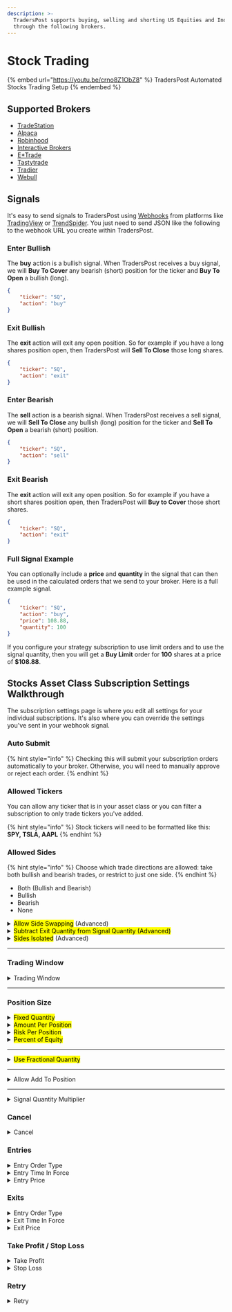 ```yaml
---
description: >-
  TradersPost supports buying, selling and shorting US Equities and Index ETFs
  through the following brokers.
---
```


# Stock Trading

{% embed url="https://youtu.be/crno8Z1ObZ8" %}
TradersPost Automated Stocks Trading Setup
{% endembed %}

## Supported Brokers

* [TradeStation](../all-supported-connections/tradestation.md)
* [Alpaca](../all-supported-connections/alpaca.md)
* [Robinhood](../all-supported-connections/robinhood.md)
* [Interactive Brokers](../all-supported-connections/interactive-brokers.md)
* [E\*Trade](../all-supported-connections/e-trade.md)
* [Tastytrade](../all-supported-connections/tastytrade.md)
* [Tradier](../all-supported-connections/tradier.md)
* [Webull](../all-supported-connections/webull.md)

## Signals

It's easy to send signals to TradersPost using [Webhooks](../core-concepts/webhooks.md) from platforms like [TradingView](../learn/signal-sources/tradingview.md) or [TrendSpider](../learn/signal-sources/trend-spider.md). You just need to send JSON like the following to the webhook URL you create within TradersPost.

### Enter Bullish

The **buy** action is a bullish signal. When TradersPost receives a buy signal, we will **Buy To Cover** any bearish (short) position for the ticker and **Buy To Open** a bullish (long).

```json
{
    "ticker": "SQ",
    "action": "buy"
}
```

### Exit Bullish

The **exit** action will exit any open position. So for example if you have a long shares position open, then TradersPost will **Sell To Close** those long shares.

```json
{
    "ticker": "SQ",
    "action": "exit"
}
```

### Enter Bearish

The **sell** action is a bearish signal. When TradersPost receives a sell signal, we will **Sell To Close** any bullish (long) position for the ticker and **Sell To Open** a bearish (short) position.

```json
{
    "ticker": "SQ",
    "action": "sell"
}
```

### Exit Bearish

The **exit** action will exit any open position. So for example if you have a short shares position open, then TradersPost will **Buy to Cover** those short shares.

```json
{
    "ticker": "SQ",
    "action": "exit"
}
```

### Full Signal Example

You can optionally include a **price** and **quantity** in the signal that can then be used in the calculated orders that we send to your broker. Here is a full example signal.

```json
{
    "ticker": "SQ",
    "action": "buy",
    "price": 108.88,
    "quantity": 100
}
```

If you configure your strategy subscription to use limit orders and to use the signal quantity, then you will get a **Buy Limit** order for **100** shares at a price of **$108.88**.

## Stocks Asset Class Subscription Settings Walkthrough

The subscription settings page is where you edit all settings for your individual subscriptions. It's also where you can override the settings you've sent in your webhook signal.&#x20;

### Auto Submit

{% hint style="info" %}
Checking this will submit your subscription orders automatically to your broker. Otherwise, you will need to manually approve or reject each order.
{% endhint %}

### Allowed Tickers

You can allow any ticker that is in your asset class or you can filter a subscription to only trade tickers you've added.

{% hint style="info" %}
Stock tickers will need to be formatted like this: **SPY, TSLA, AAPL**
{% endhint %}

### Allowed Sides

{% hint style="info" %}
Choose which trade directions are allowed: take both bullish and bearish trades, or restrict to just one side.
{% endhint %}

* Both (Bullish and Bearish)
* Bullish
* Bearish
* None

<details>

<summary><mark style="background-color:$info;">Allow Side Swapping</mark> (Advanced)</summary>

{% hint style="warning" %}
Normally, if a signal comes in for the opposite side, TradersPost will treat it like an exit signal by closing your position and stopping there. When this is turned on, we'll exit what you have and immediately open a new position on the opposite side.
{% endhint %}

Example: You are long `50` shares and send the below JSON:

```
{
    "ticker": "SPY",
    "action": "sell",
    "quantity": "50",
    "price": "660",
    "time": "2025-09-09T14:07:08Z",
    "interval": "5"
}
```

**Scenario 1**:

* [x] Allow side swapping

Your `50` share long will immediately be closed, all open orders cancelled, and you'll be entered into a `50` share short.

**Scenario 2**:

* [ ] Allow side swapping

Your `50` share long will immediately be closed and all open orders cancelled. You will be out of all positions and net flat.

</details>

<details>

<summary><mark style="background-color:$info;">Subtract Exit Quantity from Signal Quantity (Advanced)</mark></summary>

{% hint style="info" %}
When side swapping is enabled, enable this option to take the exit quantity and subtract it from the signal quantity before side swapping. (Sides must be set to Both and Side swapping and Use signal quantity are set to enabled)
{% endhint %}

Example: You are long `50` shares and send the below JSON:

```
{
    "ticker": "SPY",
    "action": "sell",
    "quantity": "100",
    "price": "660",
    "time": "2025-09-09T14:07:08Z",
    "interval": "5"
}
```

**Scenario 1**:

* [x] Subtract exit quantity from signal quantity

All open orders will be closed and `100` shares will be subtracted from your open long, leaving you net short `50` shares.

**Scenario 2**:

* [ ] Subtract exit quantity from signal quantity

Your `50` share long will immediately be closed, all open orders cancelled, and you'll be entered into a `100` share short.

</details>

<details>

<summary><mark style="background-color:$info;">Sides Isolated</mark> (Advanced)</summary>

{% hint style="info" %}
If there is an open position on the opposite side, do not allow the trade signal to exit the position. (Sides must be set to Bullish or Bearish)
{% endhint %}

Example: You are short `50` shares, have this setting set to "Bullish" and send the below JSON:

```
{
    "ticker": "SPY",
    "action": "buy",
    "quantity": "50",
    "price": "660",
    "time": "2025-09-09T14:07:08Z",
    "interval": "5"
}
```

**Scenario 1**:

* [x] Sides Isolated

Your trade will fail and your short will not be exited.

**Scenario 2**:

* [ ] Sides Isolated

Your `50` share short will immediately be closed, all open orders cancelled, and you'll be entered into a `50` share long.

</details>

***

### Trading Window

<details>

<summary>Trading Window</summary>

{% hint style="info" %}
Define your trading windows. Trade signals received outside these windows will be ignored. "From" is inclusive; "To" is exclusive.
{% endhint %}

When trading windows are defined, any trading signals submitted **outside** those windows are ignored by default.

Enabling the "Allow exits and cancels outside of trading windows" option allows **exit** or **cancel** signals to be processed even if they occur outside the defined trading windows. This is helpful if you want to ensure entries happen within your window but still allow exits or cancellations at any time.

Example: You are in a 50 share long that was entered during a trading window that ends at 4pm. It's now 4:01pm and the following signal is received:

```
{
    "ticker": "SPY",
    "action": "sell",
    "quantity": "50",
    "price": "660",
    "time": "2025-09-09T16:01:08Z",
    "interval": "5"
}
```

**Scenario 1**:

* [x] Allow exits and cancels outside of trading windows

Your `50` share long will immediately be closed, all open orders cancelled, and you'll be net flat.

**Scenario 2**:

* [ ] Allow exits and cancels outside of trading windows

Your `50` share long will remain open and your sell trade will reject.

</details>

***

### Position Size

<details>

<summary><mark style="background-color:$info;">Fixed Quantity</mark></summary>

{% hint style="info" %}
Hardcode a fixed quantity for each position instead of calculating a quantity dynamically.
{% endhint %}

This option allows you to specify a fixed quantity for your entries. For example, if you set the fixed quantity to `50`, the strategy will always enter a quantity of `50` shares when the trade is entered.

</details>

<details>

<summary><mark style="background-color:$info;">Amount Per Position</mark></summary>

{% hint style="info" %}
Calculate a quantity of shares using a total dollar amount&#x20;
{% endhint %}

The amount per position dynamic quantity calculation method is used to calculate a quantity based on a desired total notional dollar amount. If you want to buy `$1000` worth of `AAPL` and the price of `AAPL` is currently `$100`, then the quantity would be calculated at `10` shares. This option can be combined with "Use fractional quantity" (below)

</details>

<details>

<summary><mark style="background-color:$info;">Risk Per Position</mark></summary>

{% hint style="info" %}
Calculate the quantity of shares to buy or sell&#x20;
{% endhint %}

Example:

You have a value of 100 in the "Risk Per Position" setting and send the below JSON when Apple is trading at $100:

```
{
    "ticker": "AAPL",
    "action": "buy",
    "price": "660",
    "stopLoss": {
        "stopPrice": 90
    }
    "time": "2025-09-09T14:07:08Z",
    "interval": "5"
}
```

The number of shares TradersPost will send to your broker will be 10 ($100 of risk / $10 in stop loss)

</details>

<details>

<summary><mark style="background-color:$info;">Percent of Equity</mark></summary>

{% hint style="info" %}
Enter a percent of equity to use per position. This will be used to determine the amount per position and the resulting calculated quantity per position.
{% endhint %}

This option dynamically calculates a quantity based on a desired percentage of your equity. For example, if you set the percent of equity to 10%, the strategy will calculate the quantity based on your equity so that the total value of the position is 10% of your equity.

For example, you can buy `10%` of your equity worth of AAPL shares. If you have a `$10000` account and the current price of `AAPL` is `$100`, the quantity will be calculated as `10`.

</details>

***

<details>

<summary><mark style="background-color:$info;">Use Fractional Quantity</mark></summary>

{% hint style="info" %}
Use a fractional quantity if the broker supports it. If the broker does not support fractional trading, the calculated quantity will be rounded down to a whole number.
{% endhint %}

By default, TradersPost will round down quantities to whole numbers when they are fractional. If you would like to use fractional quantities, you can enable this feature by checking the `Use fractional quantity` checkbox. When enabled, TradersPost will use the exact quantity up to the allowed number of decimals that the broker or ticker allows.

</details>

***

<details>

<summary>Allow Add To Position</summary>

{% hint style="info" %}
Allow adding to an existing open position. If this is not checked, trades will be rejected if there is already an open position.
{% endhint %}

Example: You are long 50 shares and send the below JSON:

<pre><code><strong>{
</strong>    "ticker": "SPY",
    "action": "buy",
    "quantity": "50",
    "price": "660",
    "time": "2025-09-09T14:07:08Z",
    "interval": "5"
}
</code></pre>

**Scenario 1**:

* [x] Allow Add To Position

Your `50` share long will have `50` more shares added to it, making it a net `100` share long position.

**Scenario 2**:

* [ ] Allow Add To Position

Your `50` share long will remain open, your add will reject, and you'll still be net `50` shares long.

</details>

***

<details>

<summary>Signal Quantity Multiplier</summary>

{% hint style="info" %}
Multiply the signal quantity by a fixed number to scale position size up or down. For example, a signal with quantity 2 and a multiplier of 2.5 results in a final quantity of 5. Only applies when use signal quantity is enabled.
{% endhint %}

The **Signal Quantity Multiplier** allows you to scale the quantity provided in a trade signal up or down by a fixed decimal value.

This multiplier is applied _only if_ the “Use signal quantity” option is enabled. When enabled, TradersPost will take the `quantity` value from the incoming webhook signal and multiply it by the number you provide here.

Example: You send in the following JSON:

```
{
    "ticker": "SPY",
    "action": "buy",
    "quantity": "50",
    "price": "660",
    "time": "2025-09-09T14:07:08Z",
    "interval": "5"
}
```

**Signal quantity multiplier:** `2.5`

**Result:** TradersPost will submit a market order for **125 shares** (50 × 2.5).

\
**Use Cases**

* You want to follow a signal provider’s trades, but your account is larger or smaller than theirs.
* You want to scale _all_ trade sizes from a strategy, regardless of what quantity it sends.
* You want to reduce exposure (e.g. use `0.5` to take half-size positions).

**Notes**

* Supports decimal values like `0.1`, `1.5`, `2`, `10`, etc.
* Can be used to **scale down** as well as up.
* Works with both whole and fractional quantities (if your broker supports fractional trading and "Use fractional quantity" is enabled).
* If the calculated final quantity results in a decimal and your broker does not support fractional shares/contracts, the value will be rounded **down**.

**Tip**

If you don't want to use the quantity from the signal, you can leave "Use signal quantity" **disabled** and configure your own quantity calculation method instead.

</details>

### Cancel

<details>

<summary>Cancel</summary>

{% hint style="info" %}
Check this if you do not want TradersPost to cancel open orders before submitting new orders. Beware that if you disable this and you use take profit or stop losses in your broker and you send an exit signal, the broker may reject your exit order due to the take profit or stop loss orders still being open.
{% endhint %}

Example: You are long 50 shares with a stop loss and take profit, and send the below JSON:

<pre><code><strong>{
</strong>    "ticker": "SPY",
    "action": "sell",
    "sentiment": "flat",
    "quantity": "50",
    "price": "660",
    "time": "2025-09-09T14:07:08Z",
    "interval": "5"
}
</code></pre>

**Scenario 1:**

* [x] Disable canceling open orders

Your `50` share long will be exited, but the stop loss and take profit will not be cancelled.

**Scenario 2**:

* [ ] Disable canceling open orders

Your `50` share long will immediately be closed, all open orders cancelled, and you'll be net flat.

</details>

### Entries

<details>

<summary>Entry Order Type</summary>

Choose the order type to use for entry orders. Your choices are below:

* Limit
* Market
* Stop Market
* Stop Limit
* Trailing Stop

{% hint style="info" %}
For Trailing Stop orders, you'll also need to add one of the following
{% endhint %}

* Entry Trail Amount (in points on the underlying futures ticker)
* Entry Trail Percent (based off the % of the underlying futures ticker)



* [ ] Allow entry extended hours

{% hint style="info" %}
Entry orders will be sent to your broker as extended hours limit orders when the market is closed. If you also select the "Market" order type, then extended hours limit orders will be used when the market is closed and market orders will be used when the market is open.
{% endhint %}

By default, entry orders are submitted to your broker with extended hours disabled. By checking the `Allow entry extended hours` checkbox in your strategy settings, you can enable extended hours trading for your entry orders.

When this setting is combined with an `Entry order type` of `Market`, the entry order will be submitted as a market order when the market is open and an extended hours limit order when the market is closed.

</details>

<details>

<summary>Entry Time In Force</summary>

{% hint style="info" %}
By default, TradersPost will send the appropriate time in force of either `gtc` or `day` depending on the scenario and broker
{% endhint %}

Choose the entry time in force to use for entry orders. Your choices are below:

* Good For Day: The order is valid for the trading day and will be canceled if not executed by the end of the trading day
* Good Until Cancelled: The order is good until canceled and will remain active until it is executed or canceled.Fill Or Kill
* Immediate Or Cancel: The order is immediate or canceled, meaning it must be executed immediately or canceled.
* Fill Or Kill: The order is fill or kill, meaning it must be executed immediately in its entirety or canceled.

</details>

<details>

<summary>Entry Price</summary>

{% hint style="info" %}
Choose what quote price to use as the current market price for entries if the signal does not have a price.
{% endhint %}

**When your signal does not have a price**, TradersPost will fetch a quote from the broker and use the configured market price type from the strategy settings instead of using the price from the signal. By default, the `Bid-ask midpoint` will be used. For example, if you have `limit` orders configured and you send a signal without a `limitPrice`, then TradersPost will use the the price from the quote.

If you specify a `limitPrice`, then that value will be used.

```
{
    "ticker": "AAPL",
    "action": "buy",
    "orderType": "limit",
    "limitPrice": 100
}
```

</details>

### Exits

<details>

<summary>Entry Order Type</summary>

Choose the order type to use for exit orders. Your choices are below:

* Limit
* Market
* Stop Market
* Stop Limit
* Trailing Stop

{% hint style="info" %}
For Trailing Stop orders, you'll also need to add one of the following
{% endhint %}

* Exit Trail Amount (in points on the underlying futures ticker)
* Exit Trail Percent (based off the % of the underlying futures ticker)



* [ ] Allow exit extended hours

By default, exit orders are submitted to your broker with extended hours disabled. By checking the `Allow exit extended hours` checkbox in your strategy settings, you can enable extended hours trading for your exit orders.

When this setting is combined with an `Exit order type` of `Market`, the exit order will be submitted as a market order when the market is open and an extended hours limit order when the market is closed.

</details>

<details>

<summary>Exit Time In Force</summary>

{% hint style="info" %}
By default, TradersPost will send the appropriate time in force of either `gtc` or `day` depending on the scenario and broker
{% endhint %}

Choose the exit time in force to use for entry orders. Your choices are below:

* Good For Day: The order is valid for the trading day and will be canceled if not executed by the end of the trading day
* Good Until Cancelled: The order is good until canceled and will remain active until it is executed or canceled.
* Immediate Or Cancel: The order is immediate or canceled, meaning it must be executed immediately or canceled.
* Fill Or Kill: The order is fill or kill, meaning it must be executed immediately in its entirety or canceled.

</details>

<details>

<summary>Exit Price</summary>

{% hint style="info" %}
Choose what quote price to use as the current market price for entries if the signal does not have a price.
{% endhint %}

**When your signal does not have a price**, TradersPost will fetch a quote from the broker and use the configured market price type from the strategy settings instead of using the price from the signal. By default, the `Bid-ask midpoint` will be used. For example, if you have `limit` orders configured and you send a signal without a `limitPrice`, then TradersPost will use the the price from the quote.

If you specify a `limitPrice`, then that value will be used.

```
{
    "ticker": "AAPL",
    "action": "sell",
    "orderType": "limit",
    "limitPrice": 100
}
```

</details>

### Take Profit / Stop Loss

<details>

<summary>Take Profit</summary>

For take profits orders, you can have one of two choices:

* Take Profit Percent (based off the % of the underlying stock ticker)
* Take Profit Amount (based off of points on the underlying stock ticker)

**Scenario 1**:

You send this signal with a take profit % as `5%` in your subscription settings.

<pre><code><strong>{
</strong>    "ticker": "SPY",
    "action": "Buy",
    "quantity": "10",
    "price": "660",
    "time": "2025-09-09T14:07:08Z",
    "interval": "5"
}
</code></pre>

You will be entered into a `10` share long with a `10` share limit sell at `693` on MNQ.&#x20;

{% hint style="danger" %}
**The take profit % is not based on profit and loss on your portfolio, it's based on the underlying ticker.** Make sure you understand that we are placing your take profit relative to the price where your stock ticker is trading.
{% endhint %}

**Scenario 2**:

You send this signal with a take profit amount as `10` in your subscription settings.

<pre><code><strong>{
</strong>    "ticker": "SPY",
    "action": "Buy",
    "quantity": "50",
    "price": "660",
    "time": "2025-09-09T14:07:08Z",
    "interval": "5"
}
</code></pre>

You will be entered into a `50` share long with a `50` share limit sell at `670` on SPY.&#x20;

{% hint style="danger" %}
**The take profit amount is not based on profit and loss on your portfolio, it's based on the underlying ticker.** It's up to you to figure out based on the number of shares you're trading and the profit you want to achieve what value to write in the `amount` field.
{% endhint %}

</details>

<details>

<summary>Stop Loss</summary>

For the stop loss order type, there are three choices:

* Stop Market
* Stop Limit
* Trailing Stop

As far as where the order will be placed relative to your entry, you have two choices:

* Take Profit Percent (based off the % of the underlying stock ticker)
* Take Profit Amount (based off of points on the underlying stock ticker)

**Scenario 1**:

You send this signal with a stop loss % as `5%` in your subscription settings.

<pre><code><strong>{
</strong>    "ticker": "SPY",
    "action": "Buy",
    "quantity": "50",
    "price": "660",
    "time": "2025-09-09T14:07:08Z",
    "interval": "5"
}
</code></pre>

You will be entered into a `50` share long with a `50` contract sell (stop market, stop limit, or trailing stop) at `627` on SPY.&#x20;

{% hint style="danger" %}
**The stop loss % is not based on loss on your portfolio, it's based on the underlying stock ticker.** Make sure you understand that we are placing your stop loss / trailing stop relative to the price where your stock ticker is trading.
{% endhint %}

**Scenario 2**:

You send this signal with a stop loss amount as `10` in your subscription settings.

<pre><code><strong>{
</strong>    "ticker": "SPY",
    "action": "Buy",
    "quantity": "50",
    "price": "660",
    "time": "2025-09-09T14:07:08Z",
    "interval": "5"
}
</code></pre>

You will be entered into a `50` share long with a `50` contract sell (stop market, stop limit, or trailing stop) at `670` on MNQ.&#x20;

{% hint style="danger" %}
**The stop loss profit amount is not based on profit and loss on your portfolio, it's based on points on the underlying ticker.** If you type in `10` it doesn't mean $10 loss on your P/L. It's up to you to figure out based on the number of contracts you're trading and the profit you want to achieve what value to write in the `amount` field.
{% endhint %}

</details>

### Retry

<details>

<summary>Retry</summary>

When TradersPost executes a trade, the first thing it does is communicate with the broker to fetch the state of the broker account and "plan the trade". This includes fetching current open positions, open orders, account balances, and any other information required to execute the trade. TradersPost then uses this information to determine the plan for executing the trade, which includes deciding whether to cancel any open orders for the ticker, exit the open position if it exists, or enter a new position. If there were any problems communicating with the broker or processing the trade plan, you will see this message.

Here is a list of the available retry settings:

* `Max retries` - The maximum number of times the system will retry the trade. If the trade fails after the maximum number of retries, the trade will be marked as failed.
* `Delay in milliseconds` - The delay between each retry attempt. The system will wait for this amount of time before retrying the trade.
* `Delay multiplier` - The multiplier to apply to the delay between each retry attempt. The system will multiply the delay by this value after each retry attempt. For example, if the delay is set to `1000` milliseconds and the delay multiplier is set to `2`, the system will wait `1000` milliseconds before the first retry, `2000` milliseconds before the second retry, `4000` milliseconds before the third retry, and so on.
* `Max delay in milliseconds` - The maximum delay between retry attempts. If the delay calculated by the delay multiplier exceeds this value, the system will use this value as the delay.

</details>
